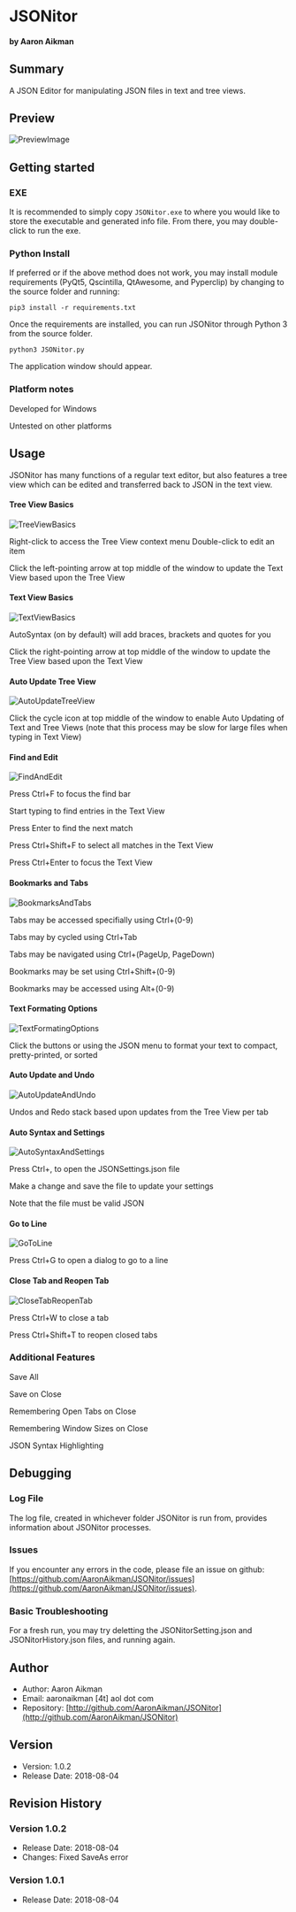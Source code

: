# JSONitor
#### by Aaron Aikman

## Summary


A JSON Editor for manipulating JSON files in text and tree views.

## Preview
![PreviewImage](https://imgur.com/00NUuRO.jpg)

## Getting started

### EXE

It is recommended to simply copy `JSONitor.exe` to where you would like to store the executable and generated info file.  From there, you may double-click to run the exe.

### Python Install

If preferred or if the above method does not work, you may install
module requirements (PyQt5, Qscintilla, QtAwesome, and Pyperclip) by changing to the source folder and running:

    pip3 install -r requirements.txt

Once the requirements are installed, you can run JSONitor through Python 3 from the source folder.

    python3 JSONitor.py

The application window should appear.

### Platform notes
Developed for Windows

Untested on other platforms

## Usage

JSONitor has many functions of a regular text editor, but also features a tree view which can be edited and transferred back to JSON in the text view.

#### Tree View Basics
![TreeViewBasics](https://imgur.com/Lxs1yfD.gif)

Right-click to access the Tree View context menu
Double-click to edit an item

Click the left-pointing arrow at top middle of the window to update the Text View based upon the Tree View

#### Text View Basics
![TextViewBasics](https://imgur.com/GGml7zf.gif)

AutoSyntax (on by default) will add braces, brackets and quotes for you

Click the right-pointing arrow at top middle of the window to update the Tree View based upon the Text View

#### Auto Update Tree View
![AutoUpdateTreeView](https://imgur.com/FMQf8DR.gif)

Click the cycle icon at top middle of the window to enable Auto Updating of Text and Tree Views (note that this process may be slow for large files when typing in Text View)

#### Find and Edit
![FindAndEdit](https://imgur.com/Gl88wy0.gif)

Press Ctrl+F to focus the find bar

Start typing to find entries in the Text View

Press Enter to find the next match

Press Ctrl+Shift+F to select all matches in the Text View

Press Ctrl+Enter to focus the Text View

#### Bookmarks and Tabs
![BookmarksAndTabs](https://imgur.com/V1zHp8w.gif)

Tabs may be accessed specifially using Ctrl+(0-9)

Tabs may by cycled using Ctrl+Tab

Tabs may be navigated using Ctrl+(PageUp, PageDown)

Bookmarks may be set using Ctrl+Shift+(0-9)

Bookmarks may be accessed using Alt+(0-9)

#### Text Formating Options
![TextFormatingOptions](https://imgur.com/qh5JvG2.gif)

Click the buttons or using the JSON menu to format your text to compact, pretty-printed, or sorted

#### Auto Update and Undo
![AutoUpdateAndUndo](https://imgur.com/jq4QdS6.gif)

Undos and Redo stack based upon updates from the Tree View per tab

#### Auto Syntax and Settings
![AutoSyntaxAndSettings](https://imgur.com/32COdrn.gif)

Press Ctrl+, to open the JSONSettings.json file

Make a change and save the file to update your settings

Note that the file must be valid JSON

#### Go to Line
![GoToLine](https://imgur.com/3SQ6It8.gif)

Press Ctrl+G to open a dialog to go to a line

#### Close Tab and Reopen Tab
![CloseTabReopenTab](https://imgur.com/pss4Gcv.gif)

Press Ctrl+W to close a tab

Press Ctrl+Shift+T to reopen closed tabs

### Additional Features
Save All

Save on Close

Remembering Open Tabs on Close

Remembering Window Sizes on Close

JSON Syntax Highlighting



## Debugging

### Log File
The log file, created in whichever folder JSONitor is run from, provides information about JSONitor processes.

### Issues
If you encounter any errors in the code, please file an issue on github: [https://github.com/AaronAikman/JSONitor/issues](https://github.com/AaronAikman/JSONitor/issues).

### Basic Troubleshooting
For a fresh run, you may try deletting the JSONitorSetting.json and JSONitorHistory.json files, and running again.

## Author

* Author: Aaron Aikman
* Email: aaronaikman [4t] aol dot com
* Repository: [http://github.com/AaronAikman/JSONitor](http://github.com/AaronAikman/JSONitor)

## Version

* Version: 1.0.2
* Release Date: 2018-08-04

## Revision History

### Version 1.0.2

* Release Date: 2018-08-04
* Changes: Fixed SaveAs error

### Version 1.0.1

* Release Date: 2018-08-04